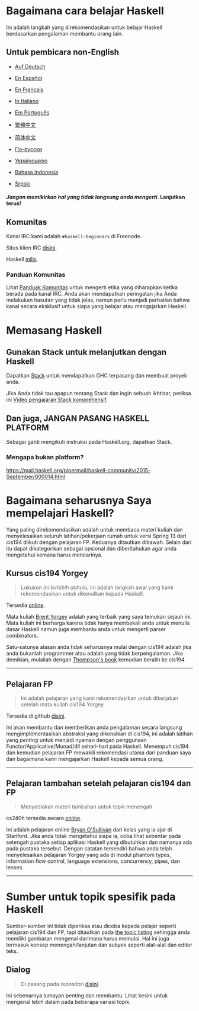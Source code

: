 # Bagaimana cara belajar Haskell

Ini adalah langkah yang direkomendasikan untuk belajar Haskell berdasarkan pengalaman membantu orang lain.

## Untuk pembicara non-English 

* [Auf Deutsch](guide-de.md)

<!-- * [Στην ελληνική](guide-el.md) -->

* [En Español](guide-es.md)

* [En Français](guide-fr.md)

* [In Italiano](guide-it.md)

* [Em Português](guide-pt.md)

* [繁體中文](guide-zh_tw.md)

* [简体中文](guide-zh_CN.md)

* [По-русски](guide-ru.md)

* [Українською](guide-ua.md)

* [Bahasa Indonesia](guide-id.md)

* [Srpski](guide-sr.md)

#### *Jangan memikirkan hal yang tidak langsung anda mengerti*. Lanjutkan terus! 

## Komunitas

Kanal IRC kami adalah `#haskell-beginners` di Freenode.

Situs klien IRC [disini](http://webchat.freenode.net/).

Haskell [milis](https://wiki.haskell.org/Mailing_lists).


### Panduan Komunitas 

Lihat [Panduak Komunitas](coc.md) untuk mengerti etika yang diharapkan ketika berada pada kanal IRC. Anda akan mendapatkan peringatan jika Anda melakukan hasutan yang tidak jelas, namun perlu menjadi perhatian bahwa kanal secara eksklusif untuk siapa yang belajar atau mengajarkan Haskell.


# Memasang Haskell

## Gunakan Stack untuk melanjutkan dengan Haskell

Dapatkan [Stack](https://haskellstack.org) untuk mendapatkan GHC terpasang dan membuat proyek anda.

Jika Anda tidak tau apapun tentang Stack dan ingin sebuah ikhtisar, periksa ini [Video pengajaran Stack komprehensif](https://www.youtube.com/watch?v=sRonIB8ZStw).


## Dan juga, JANGAN PASANG HASKELL PLATFORM

Sebagai ganti mengikuti instruksi pada Haskell.org, dapatkan Stack.

### Mengapa bukan platform?

https://mail.haskell.org/pipermail/haskell-community/2015-September/000014.html


# Bagaimana seharusnya Saya mempelajari Haskell?

Yang paling direkomendasikan adalah untuk membaca materi kuliah dan menyelesaikan seluruh latihan/pekerjaan rumah untuk versi Spring 13 dari cis194 diikuti dengan pelajaran FP. Keduanya ditautkan dibawah. Selain dari itu dapat dikategorikan sebagai opsional dan diberitahukan agar anda mengetahui kemana harus mencarinya.

## Kursus cis194 Yorgey

> *Lakukan ini terlebih dahulu*, ini adalah langkah awal yang kami rekomendasikan untuk dikenalkan kepada 
> Haskell.

Tersedia [online](https://www.seas.upenn.edu/~cis194/spring13/lectures.html).

Mata kuliah [Brent Yorgey](https://byorgey.wordpress.com) adalah yang terbaik yang saya temukan sejauh ini.
Mata kuliah ini berharga karena tidak hanya membekali anda untuk menulis dasar
Haskell namun juga membantu anda untuk mengerti parser combinators.

Satu-satunya alasan anda tidak seharusnya mulai dengan cis194 adalah jika anda bukanlah programmer
atau adalah yang tidak berpengalaman. Jika demikian, mulailah dengan
[Thompson's book](https://www.haskellcraft.com/craft3e/Home.html) kemudian beralih 
ke cis194.


---

## Pelajaran FP 

> Ini adalah pelajaran yang kami rekomendasikan untuk dikerjakan setelah mata kuliah cis194 Yorgey.

Tersedia di github [disini](https://github.com/bitemyapp/fp-course).

Ini akan membantu dan memberikan anda pengalaman secara langsung mengimplementasikan 
abstraksi yang dikenalkan di cis194, ini adalah latihan yang *penting* untuk 
menjadi nyaman dengan penggunaan Functor/Applicative/Monad/dll sehari-hari pada
Haskell. Menempuh cis194 dan kemudian pelajaran FP mewakili rekomendasi utama
dari panduan saya dan bagaimana kami mengajarkan Haskell kepada semua orang.

---

## Pelajaran tambahan setelah pelajaran cis194 dan FP

> Menyediakan materi tambahan untuk topik menengah.

cs240h tersedia secara [online](http://www.scs.stanford.edu/14sp-cs240h/).

Ini adalah pelajaran online [Bryan O'Sullivan](https://github.com/bos) dari kelas
yang ia ajar di Stanford. Jika anda tidak mengetahui siapa ia, coba lihat sebentar pada setengah
pustaka setiap aplikasi Haskell yang dibutuhkan dan namanya ada pada pustaka tersebut. Dengan
catatan tersendiri bahwa anda telah menyelesaikan pelajaran Yorgey yang ada di modul
phantom types, information flow control, language extensions, concurrency,
pipes, dan lenses.

---

# Sumber untuk topik spesifik pada Haskell

Sumber-sumber ini tidak diperiksa atau dicoba kepada pelajar seperti pelajaran cis194 dan FP, tapi ditautkan pada [the topic listing](specific_topics.md) sehingga anda memiliki gambaran mengenai darimana harus memulai. Hal ini juga termasuk konsep menengah/lanjutan dan subyek seperti alat-alat dan editor teks.


## Dialog

> Di pasang pada repositori [disini](dialogues.md).

Ini sebenarnya lumayan penting dan membantu. Lihat kesini untuk mengenal lebih dalam pada beberapa 
variasi topik.
